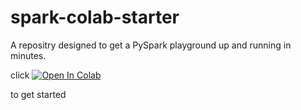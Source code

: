 # spark-colab-starter

A repositry designed to get a PySpark playground up and running in minutes.

click <a target="_blank" href="https://colab.research.google.com/github/zwelshman/spark-colab-starter/blob/main/Spark_Starter.ipynb">
  <img src="https://colab.research.google.com/assets/colab-badge.svg" alt="Open In Colab"/>
</a> 

to get started
